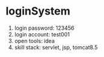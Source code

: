 # loginSystem
1. login password: 123456
2. login account: test001
3. open tools: idea
4. skill stack: servlet, jsp, tomcat8.5
